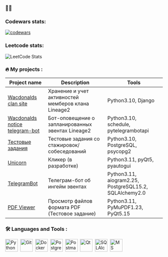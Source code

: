 ### 👋👋

### Codewars stats:
[![codewars](https://www.codewars.com/users/Kobatoha/badges/large)](https://www.codewars.com/users/Kobatoha)
### Leetcode stats:
![LeetCode Stats](https://leetcard.jacoblin.cool/Kobatoha?theme=dark&font=Jura)


### :fire: My projects :
| Project name | Description | Tools |
|--------------|-------------|-------|
| [Wacdonalds clan site](https://github.com/Kobatoha/wacdonalds) | Хранение и учет активностей мемберов клана Lineage2 | Python3.10, Django |
| [Wacdonalds notice telegram-bot](https://github.com/Kobatoha/Wacdonalds_telebot) | Бот-оповещение о запланированных эвентах Lineage2 | Python3.10, schedule, pytelegrambotapi |
| [Тестовые задания](https://github.com/Kobatoha/Test-tasks) | Тестовые задания со стажировок/собеседований | Python3.10, PostgreSQL, psycopg2 |
| [Unicorn](https://github.com/Kobatoha/Unicorn) | Кликер (в разработке) | Python3.11, pyQt5, pyautogui |
| [TelegramBot](https://github.com/Kobatoha/Lineage2Notifications) | Телеграм-бот об ингейм эвентах | Python3.11, aiogram2.25, PostgreSQL15.2, SQLAlchemy2.0 |
| [PDF Viewer](https://github.com/Kobatoha/PDF_Viewer_App) | Просмотр файлов формата PDF (Тестовое задание)  | Python3.11, ﻿PyMuPDF1.23, PyQt5.15 |


### :hammer_and_wrench: Languages and Tools :
<div>
  <img src="https://cdn-icons-png.flaticon.com/512/5968/5968350.png" title="Python" alt="Python" width="40" height="40"/>&nbsp;
  <img src="https://cdn-icons-png.flaticon.com/512/4494/4494748.png" title="Git" alt="Git" width="40" height="40"/>&nbsp;
  <img src="https://cdn-icons-png.flaticon.com/512/5969/5969059.png" title="Docker" alt="Docker" width="40" height="40"/>&nbsp;
  <img src="https://cdn-icons-png.flaticon.com/512/5968/5968342.png" title="PostgreSQL" alt="PostgreSQL" width="40" height="40"/>&nbsp;
  <img src="https://github.com/Kobatoha/Kobatoha/assets/126861307/e5b1e09b-6e8e-43ef-8407-2a1a37052b27" title="Postman" alt="Postman" width="40" height="40"/>&nbsp;
  <img src="https://upload.wikimedia.org/wikipedia/commons/thumb/a/a0/Qt_small.svg/1200px-Qt_small.svg.png" title="Qt" alt="Qt" width="40" height="40"/>&nbsp;
  <img src="https://upload.wikimedia.org/wikipedia/commons/thumb/d/d7/SQLAlchemy.svg/1200px-SQLAlchemy.svg.png" title="SQLAlchemy" alt="SQLAlchemy" width="40" height="40"/>&nbsp;
  <img src="https://dataedo-website.s3.amazonaws.com/supported-sources/sql-server-sm.png" title="MS SQL" alt="MS SQL" width="40" height="40"/>&nbsp;
</div>
